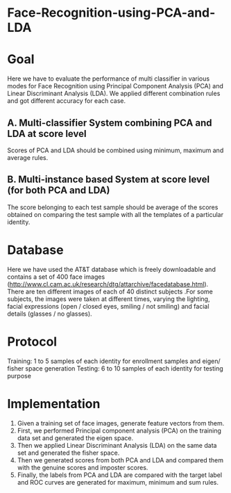 # Face-Recognition-using-PCA-and-LDA

# Goal
Here we have to evaluate the performance of multi classifier in various modes for Face Recognition using Principal Component Analysis (PCA) and Linear Discriminant Analysis (LDA).
We applied different combination rules and got different accuracy for each case.

## A. Multi-classifier System combining PCA and LDA at score level
Scores of PCA and LDA should be combined using minimum, maximum and average rules.
## B. Multi-instance based System at score level (for both PCA and LDA)
The score belonging to each test sample should be average of the scores obtained on comparing the test sample with all the templates of a particular identity.

# Database
Here we have used the AT&T database which is freely downloadable and contains a set of 400 face images (http://www.cl.cam.ac.uk/research/dtg/attarchive/facedatabase.html). 
There are ten different images of each of 40 distinct subjects .For some subjects, the images were taken
at different times, varying the lighting, facial expressions (open / closed eyes, smiling / not
smiling) and facial details (glasses / no glasses).

# Protocol
Training: 1 to 5 samples of each identity for enrollment samples and eigen/ fisher space generation
Testing: 6 to 10 samples of each identity for testing purpose

# Implementation
1. Given a training set of face images, generate feature vectors from them.
2. First, we performed Principal component analysis (PCA) on the training data set and generated
the eigen space.
3. Then we applied Linear Discriminant Analysis (LDA) on the same data set and generated the
fisher space.
4. Then we generated scores from both PCA and LDA and compared them with the genuine
scores and imposter scores.
5. Finally, the labels from PCA and LDA are compared with the target label and ROC curves are
generated for maximum, minimum and sum rules.
